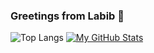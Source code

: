 ### Greetings from Labib 👋

<!--
**labib147/labib147** is a ✨ _special_ ✨ repository because its `README.md` (this file) appears on your GitHub profile.

Here are some ideas to get you started:

- 🔭 I’m currently working on ...
- 🌱 I’m currently learning ...
- 👯 I’m looking to collaborate on ...
- 🤔 I’m looking for help with ...
- 💬 Ask me about ...
- 📫 How to reach me: ...
- 😄 Pronouns: ...
- ⚡ Fun fact: ...
-->

![Top Langs](https://github-readme-stats.vercel.app/api/top-langs/?username=labib147&layout=compact&langs_count=10&theme=tokyonight)
[![My GitHub Stats](https://github-readme-stats.vercel.app/api/?username=labib147&count_private=false&theme=tokyonight&showicons=true)]()


<!--
![](https://github-readme-stats.vercel.app/api?username=labib147&theme=light&hide_border=false&include_all_commits=true&count_private=true)
![](https://github-readme-streak-stats.herokuapp.com/?user=labib147&theme=light&hide_border=false)<br/>
![](https://github-readme-stats.vercel.app/api/top-langs/?username=labib147&theme=light&hide_border=false&include_all_commits=true&count_private=true&layout=compact)

[![My GitHub Language Stats](https://github-readme-stats.vercel.app/api/top-langs/?username=labib147&langs_count=5&theme=tokyonight)]()
[![Top Langs](https://github-readme-stats.vercel.app/api/top-langs/?username=TanjinAlam&layout=compact&hide=jupyter%20notebook&langs_count=20&theme=blue-green)]
<br>

[![trophy](https://github-profile-trophy.vercel.app/?username=labib147&margin-w=8)](https://github.com/ryo-ma/github-profile-trophy)

<br>
-->
